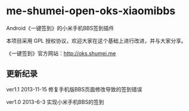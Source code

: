 me-shumei-open-oks-xiaomibbs
============================
Android《一键签到》的小米手机BBS签到插件

本项目采用 GPL 授权协议，欢迎大家在这个基础上进行改进，并与大家分享。

《一键签到》官方网站：<http://oks.shumei.me>


## 更新纪录
ver1.1 2013-11-15
修复手机版BBS页面修改导致的签到错误

ver1.0 2013-6-3
实现小米手机BBS的签到